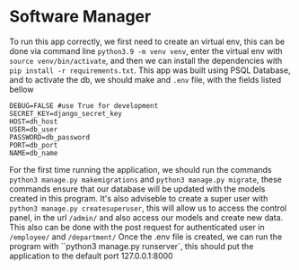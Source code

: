 #  Software Manager

To run this app correctly, we first need to create an virtual env, this can be done via command line `python3.9 -m venv venv`, enter the virtual env with `source venv/bin/activate`, and then we can install the dependencies with `pip install -r requirements.txt`.
This app was built using PSQL Database, and to activate the db, we should make and `.env` file, with the fields listed bellow
```
DEBUG=FALSE #use True for development
SECRET_KEY=django_secret_key
HOST=dh_host
USER=db_user
PASSWORD=db_password
PORT=db_port
NAME=db_name
```

For the first time running the application, we should run the commands `python3 manage.py makemigrations` and `python3 manage.py migrate`, these commands ensure that our database will be updated with the models created in this program.
It's also adviseble to create a super user with `python3 manage.py createsuperuser`, this will allow us to access the control panel, in the url `/admin/` and also access our models and create new data. This also can be done with the post request for authenticated user in `/employee/` and `/department/`
Once the .env file is created, we can run the program with ``python3 manage.py runserver`, this should put the application to the default port 127.0.0.1:8000


